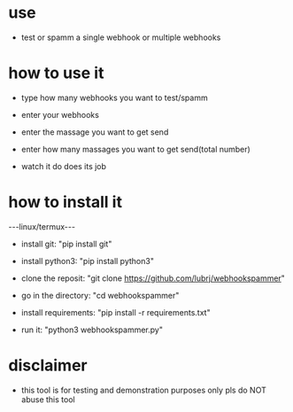 # use

- test or spamm a single webhook or multiple webhooks



# how to use it

- type how many webhooks you want to test/spamm
   
- enter your webhooks

-  enter the massage you want to get send

-  enter how many massages you want to get send(total number)

-  watch it do does its job



# how to install it

---linux/termux---

- install git: "pip install git"

- install python3: "pip install python3"

- clone the reposit: "git clone https://github.com/lubrj/webhookspammer"

- go in the directory: "cd webhookspammer"

- install requirements: "pip install -r requirements.txt"

- run it: "python3 webhookspammer.py"



# disclaimer

- this tool is for testing and demonstration purposes only pls do NOT abuse this tool
